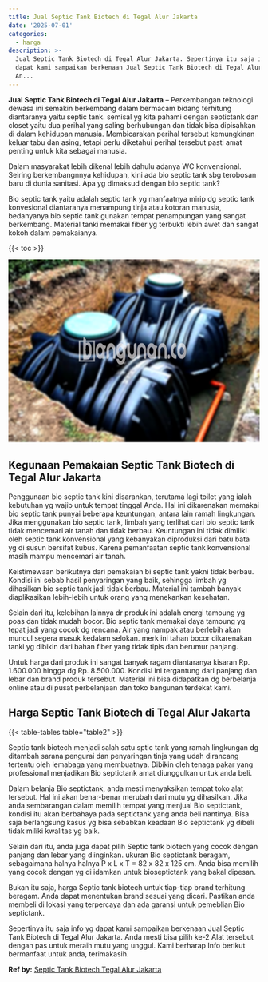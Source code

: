 ```yaml
---
title: Jual Septic Tank Biotech di Tegal Alur Jakarta
date: '2025-07-01'
categories:
  - harga
description: >-
  Jual Septic Tank Biotech di Tegal Alur Jakarta. Sepertinya itu saja info yg
  dapat kami sampaikan berkenaan Jual Septic Tank Biotech di Tegal Alur Jakarta.
  An...
---
```


**Jual Septic Tank Biotech di Tegal Alur Jakarta** – Perkembangan teknologi dewasa ini semakin berkembang dalam bermacam bidang terhitung diantaranya yaitu septic tank. semisal yg kita pahami dengan septictank dan closet yaitu dua perihal yang saling berhubungan dan tidak bisa dipisahkan di dalam kehidupan manusia. Membicarakan perihal tersebut kemungkinan keluar tabu dan asing, tetapi perlu diketahui perihal tersebut pasti amat penting untuk kita sebagai manusia.

Dalam masyarakat lebih dikenal lebih dahulu adanya WC konvensional. Seiring berkembangnnya kehidupan, kini ada bio septic tank sbg terobosan baru di dunia sanitasi. Apa yg dimaksud dengan bio septic tank?

Bio septic tank yaitu adalah septic tank yg manfaatnya mirip dg septic tank konvesional diantaranya menampung tinja atau kotoran manusia, bedanyanya bio septic tank gunakan tempat penampungan yang sangat berkembang. Material tanki memakai fiber yg terbukti lebih awet dan sangat kokoh dalam pemakaianya.

{{< toc >}}

![Jual Septic Tank Biotech di Tegal Alur Jakarta](/images/jual-bio-septictank-22.png)

## Kegunaan Pemakaian Septic Tank Biotech di Tegal Alur Jakarta

Penggunaan bio septic tank kini disarankan, terutama lagi toilet yang ialah kebutuhan yg wajib untuk tempat tinggal Anda. Hal ini dikarenakan memakai bio septic tank punyai beberapa keuntungan, antara lain ramah lingkungan. Jika menggunakan bio septic tank, limbah yang terlihat dari bio septic tank tidak mencemari air tanah dan tidak berbau. Keuntungan ini tidak dimiliki oleh septic tank konvensional yang kebanyakan diproduksi dari batu bata yg di susun bersifat kubus. Karena pemanfaatan septic tank konvensional masih mampu mencemari air tanah.

Keistimewaan berikutnya dari pemakaian bi septic tank yakni tidak berbau. Kondisi ini sebab hasil penyaringan yang baik, sehingga limbah yg dihasilkan bio septic tank jadi tidak berbau. Material ini tambah banyak diaplikasikan lebih-lebih untuk orang yang menekankan kesehatan.

Selain dari itu, kelebihan lainnya dr produk ini adalah energi tamoung yg poas dan tidak mudah bocor. Bio septic tank memakai daya tamoung yg tepat jadi yang cocok dg rencana. Air yang nampak atau berlebih akan muncul segera masuk kedalam selokan. merk ini tahan bocor dikarenakan tanki yg dibikin dari bahan fiber yang tidak tipis dan berumur panjang.

Untuk harga dari produk ini sangat banyak ragam diantaranya kisaran Rp. 1.600.000 hingga dg Rp. 8.500.000. Kondisi ini tergantung dari panjang dan lebar dan brand produk tersebut. Material ini bisa didapatkan dg berbelanja online atau di pusat perbelanjaan dan toko bangunan terdekat kami.

## Harga Septic Tank Biotech di Tegal Alur Jakarta

{{< table-tables table="table2" >}}

Septic tank biotech menjadi salah satu sptic tank yang ramah lingkungan dg ditambah sarana pengurai dan penyaringan tinja yang udah dirancang tertentu oleh lemabaga yang membuatnya. Dibikin oleh tenaga pakar yang professional menjadikan Bio septictank amat diunggulkan untuk anda beli.

Dalam belanja Bio septictank, anda mesti menyaksikan tempat toko alat tersebut. Hal ini akan benar-benar merubah dari mutu yg dihasilkan. Jika anda sembarangan dalam memilih tempat yang menjual Bio septictank, kondisi itu akan berbahaya pada septictank yang anda beli nantinya. Bisa saja berlangsung kasus yg bisa sebabkan keadaan Bio septictank yg dibeli tidak miliki kwalitas yg baik.

Selain dari itu, anda juga dapat pilih Septic tank biotech yang cocok dengan panjang dan lebar yang diinginkan. ukuran Bio septictank beragam, sebagaimana halnya halnya P x L x T = 82 x 82 x 125 cm. Anda bisa memilih yang cocok dengan yg di idamkan untuk bioseptictank yang bakal dipesan.

Bukan itu saja, harga Septic tank biotech untuk tiap-tiap brand terhitung beragam. Anda dapat menentukan brand sesuai yang dicari. Pastikan anda membeli di lokasi yang terpercaya dan ada garansi untuk pemeblian Bio septictank.

Sepertinya itu saja info yg dapat kami sampaikan berkenaan Jual Septic Tank Biotech di Tegal Alur Jakarta. Anda mesti bisa pilih ke-2 Alat tersebut dengan pas untuk meraih mutu yang unggul. Kami berharap Info berikut bermanfaat untuk anda, terimakasih.

**Ref by:** [Septic Tank Biotech Tegal Alur Jakarta](https://id.wikipedia.org/wiki/Septic)
